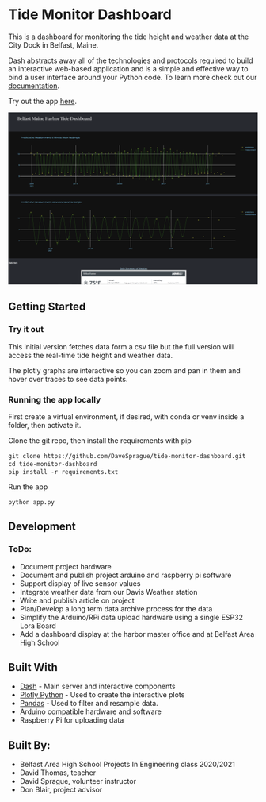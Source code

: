 # Tide Monitor Dashboard

This is a dashboard for monitoring the tide height and weather data at the City Dock in Belfast, Maine.

Dash abstracts away all of the technologies and protocols required to build an interactive web-based application and is a simple and effective way to bind a user interface around your Python code. To learn more check out our [documentation](https://plot.ly/dash).

Try out the app [here](http://belfastmaineharbor.pythonanywhere.com/).

![screenshot](assets/tmd_screenshot.png "Screenshot")


## Getting Started
### Try it out
This initial version fetches data form a csv file but the full version will access the real-time tide height and weather data.

The plotly graphs are interactive so you can zoom and pan in them and hover over traces to see data points.

### Running the app locally

First create a virtual environment, if desired, with conda or venv inside a folder, then activate it.

Clone the git repo, then install the requirements with pip
```
git clone https://github.com/DaveSprague/tide-monitor-dashboard.git
cd tide-monitor-dashboard
pip install -r requirements.txt
```

Run the app
```
python app.py
```

## Development
### ToDo:
 * Document project hardware
 * Document and publish project arduino and raspberry pi software
 * Support display of live sensor values
 * Integrate weather data from our Davis Weather station
 * Write and publish article on project
 * Plan/Develop a long term data archive process for the data
 * Simplify the Arduino/RPi data upload hardware using a single ESP32 Lora Board
 * Add a dashboard display at the harbor master office and at Belfast Area High School

## Built With
* [Dash](https://dash.plot.ly/) - Main server and interactive components
* [Plotly Python](https://plot.ly/python/) - Used to create the interactive plots
* [Pandas](https://pandas.pydata.org/) - Used to filter and resample data.
* Arduino compatible hardware and software
* Raspberry Pi for uploading data

## Built By:
 * Belfast Area High School Projects In Engineering class 2020/2021
 * David Thomas, teacher
 * David Sprague, volunteer instructor
 * Don Blair, project advisor
